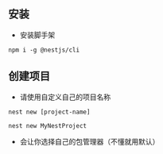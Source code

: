 ## 安装

- 安装脚手架

```shell
npm i -g @nestjs/cli
```


## 创建项目

- 请使用自定义自己的项目名称

```shell
nest new [project-name]
```
```shell
nest new MyNestProject
```

- 会让你选择自己的包管理器（不懂就用默认）